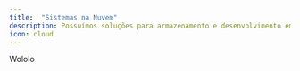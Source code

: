 ```yaml
---
title:  "Sistemas na Nuvem"
description: Possuímos soluções para armazenamento e desenvolvimento em nuvem, tornando fácil o acesso a investimentos como Forex.
icon: cloud
---
```

Wololo
